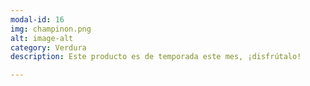 ```yaml
---
modal-id: 16
img: champinon.png
alt: image-alt
category: Verdura
description: Este producto es de temporada este mes, ¡disfrútalo!

---
```

